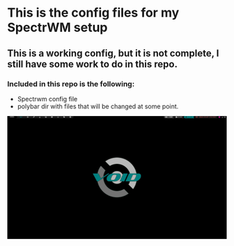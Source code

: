 # This is the config files for my SpectrWM setup
## This is a working config, but it is not complete, I still have some work to do in this repo.
### Included in this repo is the following:
* Spectrwm config file
* polybar dir with files that will be changed at some point.

![](spectrwm.png)
